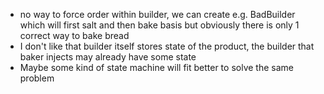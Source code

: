 * no way to force order within builder, we can create e.g. BadBuilder which will first salt and then
bake basis but obviously there is only 1 correct way to bake bread
* I don't like that builder itself stores state of the product, the builder that baker injects may
already have some state
* Maybe some kind of state machine will fit better to solve the same problem
